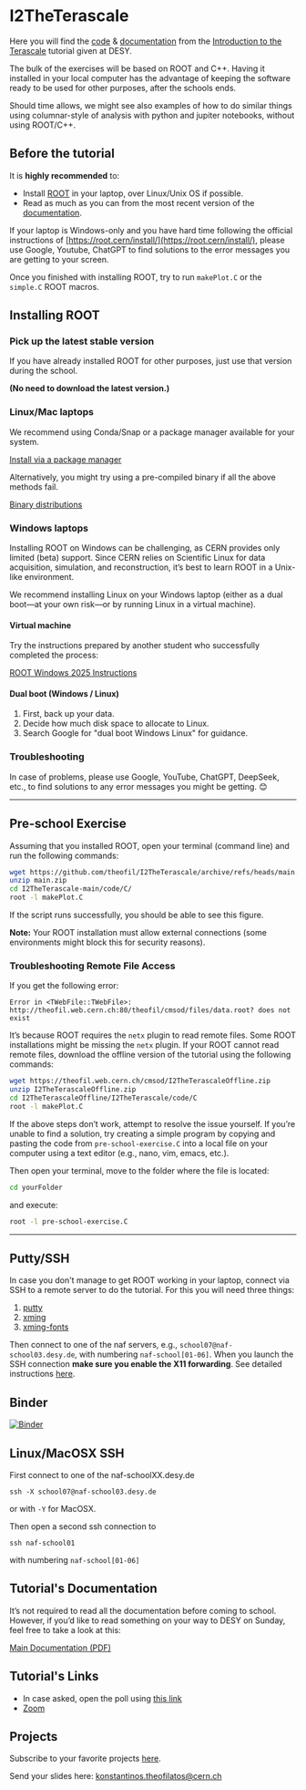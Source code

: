 # I2TheTerascale
Here you will find the [code](https://github.com/theofil/I2TheTerascale/tree/main/code) & [documentation](https://github.com/theofil/I2TheTerascale/raw/main/docs/main.pdf) from the [Introduction to the Terascale](https://indico.desy.de/event/33888/) tutorial given at DESY. 

The bulk of the exercises will be based on ROOT and C++. Having it installed in your local computer has the advantage of keeping the software ready to be used for other purposes, after the schools ends.

Should  time allows, we might see also examples of how to do similar things using columnar-style of analysis with python and jupiter notebooks, without using ROOT/C++. 

## Before the tutorial 

It is **highly recommended** to:
* Install [ROOT](https://root.cern.ch "ROOT") in your laptop, over Linux/Unix OS if possible.
* Read as much as you can from the most recent version of the [documentation](https://github.com/theofil/I2TheTerascale/raw/main/docs/main.pdf).


If your laptop is Windows-only and you have hard time following the official instructions of [https://root.cern/install/](https://root.cern/install/), please use Google, Youtube, ChatGPT to find solutions to the error messages you are getting to your screen.

Once you finished with installing ROOT, try to run `makePlot.C` or the `simple.C` ROOT macros. 

## Installing ROOT

### Pick up the latest stable version
If you have already installed ROOT for other purposes, just use that version during the school.

**(No need to download the latest version.)**

### Linux/Mac laptops
We recommend using Conda/Snap or a package manager available for your system.

[Install via a package manager](https://root.cern/install/#install-via-a-package-manager)

Alternatively, you might try using a pre-compiled binary if all the above methods fail.

[Binary distributions](https://root.cern/releases/release-63404/#binary-distributions)

### Windows laptops
Installing ROOT on Windows can be challenging, as CERN provides only limited (beta) support. Since CERN relies on Scientific Linux for data acquisition, simulation, and reconstruction, it’s best to learn ROOT in a Unix-like environment.

We recommend installing Linux on your Windows laptop (either as a dual boot—at your own risk—or by running Linux in a virtual machine).

#### Virtual machine
Try the instructions prepared by another student who successfully completed the process:

[ROOT Windows 2025 Instructions](https://github.com/theofil/I2TheTerascale/raw/main/docs/ROOT_Windows_2025.pdf)

#### Dual boot (Windows / Linux)
1. First, back up your data.
2. Decide how much disk space to allocate to Linux.
3. Search Google for "dual boot Windows Linux" for guidance.

### Troubleshooting
In case of problems, please use Google, YouTube, ChatGPT, DeepSeek, etc., to find solutions to any error messages you might be getting. 😊

---

## Pre-school Exercise

Assuming that you installed ROOT, open your terminal (command line) and run the following commands:

```bash
wget https://github.com/theofil/I2TheTerascale/archive/refs/heads/main.zip
unzip main.zip 
cd I2TheTerascale-main/code/C/
root -l makePlot.C 
```

If the script runs successfully, you should be able to see this figure.

**Note:** Your ROOT installation must allow external connections (some environments might block this for security reasons).

### Troubleshooting Remote File Access
If you get the following error:

```
Error in <TWebFile::TWebFile>: http://theofil.web.cern.ch:80/theofil/cmsod/files/data.root? does not exist
```

It’s because ROOT requires the `netx` plugin to read remote files. Some ROOT installations might be missing the `netx` plugin. If your ROOT cannot read remote files, download the offline version of the tutorial using the following commands:

```bash
wget https://theofil.web.cern.ch/cmsod/I2TheTerascaleOffline.zip
unzip I2TheTerascaleOffline.zip
cd I2TheTerascaleOffline/I2TheTerascale/code/C
root -l makePlot.C
```

If the above steps don’t work, attempt to resolve the issue yourself. If you’re unable to find a solution, try creating a simple program by copying and pasting the code from `pre-school-exercise.C` into a local file on your computer using a text editor (e.g., nano, vim, emacs, etc.).

Then open your terminal, move to the folder where the file is located:

```bash
cd yourFolder
```

and execute:

```bash
root -l pre-school-exercise.C
```

---



## Putty/SSH 
In case you don't manage to get ROOT working in your laptop, connect via SSH to a remote server to do the tutorial. For this you will need three things:

 1. [putty](https://www.putty.org) 
 2. [xming](https://sourceforge.net/projects/xming/)
 3. [xming-fonts](https://sourceforge.net/projects/xming/files/Xming-fonts/7.7.0.10/)

Then connect to one of the naf servers, e.g., `school07@naf-school03.desy.de`, with numbering `naf-school[01-06]`. When you launch the SSH connection **make sure you enable the X11 forwarding**.
See detailed instructions [here](docs/SSH_X11_Forwarding_on_Windows_with_Putty.pdf).

## Binder
[![Binder](https://mybinder.org/badge_logo.svg)](https://mybinder.org/v2/gh/theofil/I2TheTerascale/main)


## Linux/MacOSX SSH
First connect to one of the  naf-schoolXX.desy.de

`ssh -X school07@naf-school03.desy.de` 

or with `-Y` for MacOSX.

Then open a second ssh connection to 

`ssh naf-school01` 

with numbering `naf-school[01-06]`


## Tutorial's Documentation

It’s not required to read all the documentation before coming to school. However, if you’d like to read something on your way to DESY on Sunday, feel free to take a look at this:

[Main Documentation (PDF)](https://github.com/theofil/I2TheTerascale/raw/main/docs/main.pdf)

## Tutorial's Links 
* In case asked, open the poll using [this link]()
* [Zoom](https://cern.zoom.us/j/67301485054?pwd=DLFGPQQa85AmGVrabSqSuE4FpUa3P3.1)

## Projects 
Subscribe to your favorite projects [here](https://docs.google.com/document/d/1eR6FhVAyxgN899ztVJWdtplGr__nc49LxGnIi53dcog/edit?usp=sharing). 

Send your slides here: konstantinos.theofilatos@cern.ch

